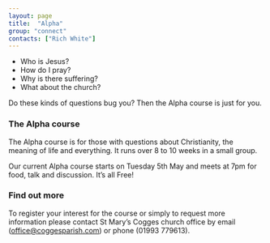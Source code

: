 ```yaml
---
layout: page
title:  "Alpha"
group: "connect"
contacts: ["Rich White"]
---
```


* Who is Jesus?
* How do I pray?
* Why is there suffering?
* What about the church?

Do these kinds of questions bug you? Then the Alpha course is just for you.

### The Alpha course

The Alpha course is for those with questions about Christianity, the meaning of life and everything. It runs over 8 to 10 weeks in a small group. 

Our current Alpha course starts on Tuesday 5th May and meets at 7pm for food, talk and discussion.  It’s all Free!

### Find out more
To register your interest for the course or simply to request more information please contact St Mary’s Cogges church office by email 
(<a href="mailto:office@coggesparish.com?subject=Alpha">office@coggesparish.com</a>)
or phone (01993 779613).

